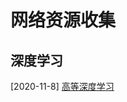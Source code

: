 网络资源收集
====



## 深度学习

[2020-11-8]
[高等深度学习][1]

[1]:https://github.com/PKUAI26/Deep-Learning-Advanced-Topics


